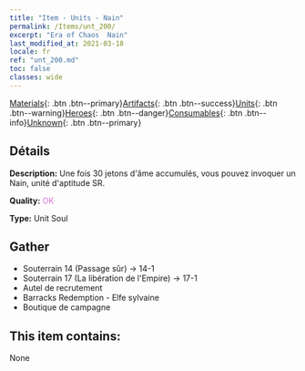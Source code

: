 ```yaml
---
title: "Item - Units - Nain"
permalink: /Items/unt_200/
excerpt: "Era of Chaos  Nain"
last_modified_at: 2021-03-18
locale: fr
ref: "unt_200.md"
toc: false
classes: wide
---
```

 [Materials](/fr/Items/){: .btn .btn--primary}[Artifacts](/fr/Items/Artifacts/){: .btn .btn--success}[Units](/fr/Items/Units/){: .btn .btn--warning}[Heroes](/fr/Items/Heroes/){: .btn .btn--danger}[Consumables](/fr/Items/Consumables/){: .btn .btn--info}[Unknown](/fr/Items/Unknown/){: .btn .btn--primary}

## Détails
 **Description:** Une fois 30 jetons d'âme accumulés, vous pouvez invoquer un Nain, unité d'aptitude SR.

 **Quality:** <span style="color: #DA70D6">OK</span>

 **Type:** Unit Soul

## Gather

*    Souterrain 14 (Passage sûr) -> 14-1 
*    Souterrain 17 (La libération de l'Empire) -> 17-1 
*    Autel de recrutement 
*    Barracks Redemption - Elfe sylvaine 
*    Boutique de campagne 

## This item contains:

  None

